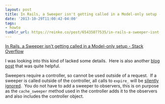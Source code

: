 ```yaml
---
layout: post
title: In Rails, a Sweeper isn't getting called in a Model-only setup - Stack Overflow
date: '2013-10-29T11:00:42-04:00'
tags:
- howto
tumblr_url: https://reinke.co/post/65435077535/in-rails-a-sweeper-isnt-getting-called-in-a
---
```

[In Rails, a Sweeper isn't getting called in a Model-only setup - Stack Overflow](http://stackoverflow.com/questions/1463714/in-rails-a-sweeper-isnt-getting-called-in-a-model-only-setup)  

I was looking into this kind of lacked some details. &nbsp;Here is also another [blog post](http://softwareas.com/rails-cache-sweeper-gotchas) that was quite helpful.

Sweepers require a controller, so cannot be used outside of a request. &nbsp;If a sweeper is called outside of the controller, all calls to `expire_` will be [silently ignored](https://github.com/rails/rails/blob/9b08afd2f4d501fb1710ba0ed4e19313093605c8/actionpack/lib/action_controller/caching/sweeping.rb#L91). &nbsp;You do not have to add a sweeper to observers, this is on purpose as the&nbsp;`cache_sweeper` method used in the controller adds it to the observers and also includes the controller object.

